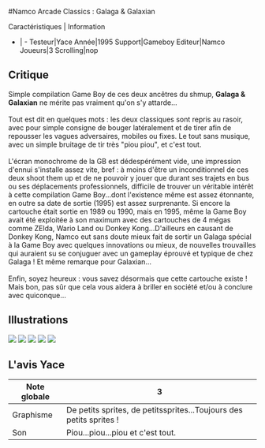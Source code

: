 #Namco Arcade Classics : Galaga & Galaxian

Caractéristiques | Information
- | -
Testeur|Yace
Année|1995
Support|Gameboy
Editeur|Namco
Joueurs|3
Scrolling|nop

## Critique
Simple compilation Game Boy de ces deux ancêtres du shmup, <b>Galaga & Galaxian</b> ne mérite pas vraiment qu'on s'y attarde...<br/><br/>Tout est dit en quelques mots : les deux classiques sont repris au rasoir, avec pour simple consigne de bouger latéralement et de tirer afin de repousser les vagues adversaires, mobiles ou fixes. Le tout sans musique, avec un simple bruitage de tir très "piou piou", et c'est tout.<br/><br/>L'écran monochrome de la GB est dédespérément vide, une impression d'ennui s'installe assez vite, bref : à moins d'être un inconditionnel de ces deux shoot them up et de ne pouvoir y jouer que durant ses trajets en bus ou ses déplacements professionnels, difficile de trouver un véritable intérêt à cette compilation Game Boy...dont l'existence même est assez étonnante, en outre sa date de sortie (1995) est assez surprenante. Si encore la cartouche était sortie en 1989 ou 1990, mais en 1995, même la Game Boy avait été exploitée à son maximum avec des cartouches de 4 mégas comme ZElda, Wario Land ou Donkey Kong...D'ailleurs en causant de Donkey Kong, Namco eut sans doute mieux fait de sortir un Galaga spécial à la Game Boy avec quelques innovations ou mieux, de nouvelles trouvailles qui auraient su se conjuguer avec un gameplay éprouvé et typique de chez Galaga ! Et même remarque pour Galaxian...<br/><br/>Enfin, soyez heureux : vous savez désormais que cette cartouche existe ! Mais bon, pas sûr que cela vous aidera à briller en société et/ou à conclure avec quiconque...

## Illustrations
![](http://www.shmup.com/images/thumbs/img_fiche_1_1511.png)
![](http://www.shmup.com/images/thumbs/img_fiche_2_1511.png)
![](http://www.shmup.com/images/thumbs/img_fiche_3_1511.png)
![](http://www.shmup.com/images/thumbs/)
![](http://www.shmup.com/images/thumbs/)

## L'avis Yace
Note globale|3
-|-
Graphisme|De petits sprites, de petitssprites...Toujours des petits sprites !
Son|Piou...piou...piou et c'est tout.
